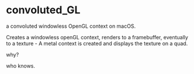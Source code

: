 # convoluted_GL
a convoluted windowless OpenGL context on macOS.

Creates a windowless openGL context, renders to a framebuffer, eventually to a texture -
A metal context is created and displays the texture on a quad.

why?

who knows.

